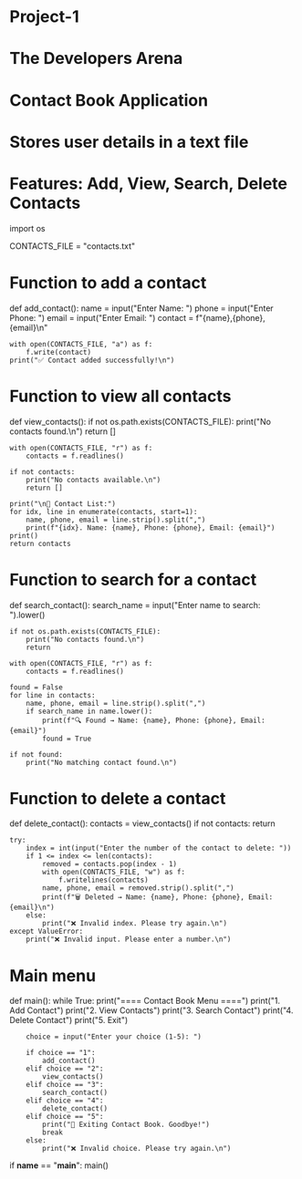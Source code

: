 # Project-1
# The Developers Arena

# Contact Book Application
# Stores user details in a text file
# Features: Add, View, Search, Delete Contacts

import os

CONTACTS_FILE = "contacts.txt"

# Function to add a contact
def add_contact():
    name = input("Enter Name: ")
    phone = input("Enter Phone: ")
    email = input("Enter Email: ")
    contact = f"{name},{phone},{email}\n"

    with open(CONTACTS_FILE, "a") as f:
        f.write(contact)
    print("✅ Contact added successfully!\n")

# Function to view all contacts
def view_contacts():
    if not os.path.exists(CONTACTS_FILE):
        print("No contacts found.\n")
        return []

    with open(CONTACTS_FILE, "r") as f:
        contacts = f.readlines()

    if not contacts:
        print("No contacts available.\n")
        return []

    print("\n📒 Contact List:")
    for idx, line in enumerate(contacts, start=1):
        name, phone, email = line.strip().split(",")
        print(f"{idx}. Name: {name}, Phone: {phone}, Email: {email}")
    print()
    return contacts

# Function to search for a contact
def search_contact():
    search_name = input("Enter name to search: ").lower()

    if not os.path.exists(CONTACTS_FILE):
        print("No contacts found.\n")
        return

    with open(CONTACTS_FILE, "r") as f:
        contacts = f.readlines()

    found = False
    for line in contacts:
        name, phone, email = line.strip().split(",")
        if search_name in name.lower():
            print(f"🔍 Found → Name: {name}, Phone: {phone}, Email: {email}")
            found = True

    if not found:
        print("No matching contact found.\n")

# Function to delete a contact
def delete_contact():
    contacts = view_contacts()
    if not contacts:
        return

    try:
        index = int(input("Enter the number of the contact to delete: "))
        if 1 <= index <= len(contacts):
            removed = contacts.pop(index - 1)
            with open(CONTACTS_FILE, "w") as f:
                f.writelines(contacts)
            name, phone, email = removed.strip().split(",")
            print(f"🗑️ Deleted → Name: {name}, Phone: {phone}, Email: {email}\n")
        else:
            print("❌ Invalid index. Please try again.\n")
    except ValueError:
        print("❌ Invalid input. Please enter a number.\n")

# Main menu
def main():
    while True:
        print("==== Contact Book Menu ====")
        print("1. Add Contact")
        print("2. View Contacts")
        print("3. Search Contact")
        print("4. Delete Contact")
        print("5. Exit")

        choice = input("Enter your choice (1-5): ")

        if choice == "1":
            add_contact()
        elif choice == "2":
            view_contacts()
        elif choice == "3":
            search_contact()
        elif choice == "4":
            delete_contact()
        elif choice == "5":
            print("👋 Exiting Contact Book. Goodbye!")
            break
        else:
            print("❌ Invalid choice. Please try again.\n")

if __name__ == "__main__":
    main()







